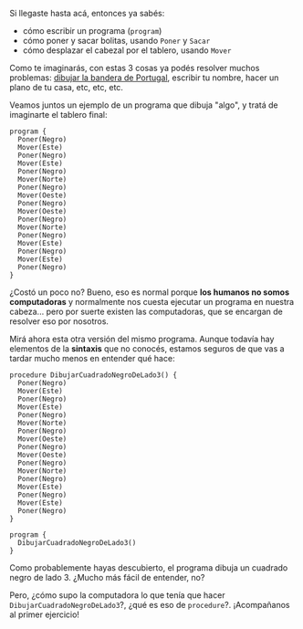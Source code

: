 Si llegaste hasta acá, entonces ya sabés:

- cómo escribir un programa (`program`)
- cómo poner y sacar bolitas, usando `Poner` y `Sacar`
- cómo desplazar el cabezal por el tablero, usando `Mover`

Como te imaginarás, con estas 3 cosas ya podés resolver muchos problemas: [dibujar la bandera de Portugal](/exercises/289), escribir tu nombre, hacer un plano de tu casa, etc, etc, etc. 

Veamos juntos un ejemplo de un programa que dibuja "algo", y tratá de imaginarte el tablero final:

```puppet
program {
  Poner(Negro)
  Mover(Este)
  Poner(Negro)
  Mover(Este)
  Poner(Negro)
  Mover(Norte)
  Poner(Negro)
  Mover(Oeste)
  Poner(Negro)
  Mover(Oeste)
  Poner(Negro)
  Mover(Norte)
  Poner(Negro)
  Mover(Este)
  Poner(Negro)
  Mover(Este)
  Poner(Negro)
}
```

¿Costó un poco no? Bueno, eso es normal porque **los humanos no somos computadoras** y normalmente nos cuesta ejecutar un programa en nuestra cabeza... pero por suerte existen las computadoras, que se encargan de resolver eso por nosotros.

Mirá ahora esta otra versión del mismo programa. Aunque todavía hay elementos de la **sintaxis** que no conocés, estamos seguros de que vas a tardar mucho menos en entender qué hace:

```puppet
procedure DibujarCuadradoNegroDeLado3() {
  Poner(Negro)
  Mover(Este)
  Poner(Negro)
  Mover(Este)
  Poner(Negro)
  Mover(Norte)
  Poner(Negro)
  Mover(Oeste)
  Poner(Negro)
  Mover(Oeste)
  Poner(Negro)
  Mover(Norte)
  Poner(Negro)
  Mover(Este)
  Poner(Negro)
  Mover(Este)
  Poner(Negro)    
}

program {
  DibujarCuadradoNegroDeLado3()   
}
```

Como probablemente hayas descubierto, el programa dibuja un cuadrado negro de lado 3. ¿Mucho más fácil de entender, no?

Pero, ¿cómo supo la computadora lo que tenía que hacer `DibujarCuadradoNegroDeLado3`?, ¿qué es eso de `procedure`?. 
¡Acompañanos al primer ejercicio!